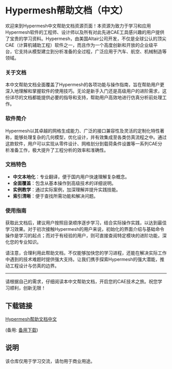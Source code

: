 # Hypermesh帮助文档（中文）

欢迎来到Hypermesh中文帮助文档资源页面！本资源为致力于学习和应用Hypermesh软件的工程师、设计师以及所有对此先进CAE工具感兴趣的用户提供了宝贵的学习资料。Hypermesh，由美国Altair公司开发，不仅是全球公认的顶尖CAE（计算机辅助工程）软件之一，而且作为一个高度创新和开放的企业级平台，它支持从模型建立到分析准备的全过程，广泛应用于汽车、航空、机械制造等领域。

### 关于文档

本中文帮助文档全面覆盖了Hypermesh的各项功能与操作指南，旨在帮助用户更深入地理解和掌握软件的使用技巧。无论是新手入门还是高级用户的进阶需求，这份详尽的文档都能提供必要的指导和支持，帮助用户高效地进行仿真分析前处理工作。

### 软件简介

Hypermesh以其卓越的网格生成能力、广泛的接口兼容性及灵活的定制化特性著称，能够处理复杂的几何模型，优化设计，并有效集成至各类仿真流程之中。通过这款软件，用户可以实现从零件设计、网格划分到载荷条件设置等一系列CAE分析准备工作，极大提升了工程分析的效率和准确性。

### 文档特色

- **中文本地化**：专业翻译，便于国内用户快速理解复杂概念。
- **全面覆盖**：包含从基本操作到高级技术的详细说明。
- **实例教学**：通过实际案例，加深理解并提升实践技能。
- **索引清晰**：便于查找所需功能和解决问题。

### 使用指南

获取此文档后，建议用户按照目录顺序逐步学习，结合实际操作实践，以达到最佳学习效果。对于初次接触Hypermesh的用户来说，初始化的界面介绍与基础命令操作是学习的起点；而对于有经验的用户，则可直接查阅特定模块的进阶功能，深化您的专业知识。

请注意，合理利用此帮助文档，不仅能够加快您的学习进程，还能在解决实际工作中遇到的技术难题时提供强大支持。让我们携手探索Hypermesh的强大潜能，推动工程设计与仿真的边界。

---

请根据自己的需求，仔细阅读本中文帮助文档，开启您的CAE技术之旅。祝您学习顺利，创新无限！

## 下载链接
[Hypermesh帮助文档中文](https://pan.quark.cn/s/d9e54857aba3) 

(备用: [备用下载](https://pan.baidu.com/s/1n3V92cOcrq80RQflKOgpJg?pwd=1234))

## 说明

该仓库仅用于学习交流，请勿用于商业用途。
